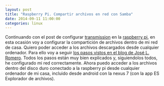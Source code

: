 ```yaml
---
layout: post
title: "Raspberry Pi. Compartir archivos en red con Samba"
date: 2014-09-11 11:00:00
categories: linux
---
```


Continuando con el post de configurar [transmission](http://transmissionbt.com) en la [raspberry pi](http://raspberrypi.org), en esta ocasión voy a configurar
la compartición de archivos dentro de mi red de casa.
Quiero poder acceder a los archivos descargados desde cualquier ordenador. Para ello voy a seguir
[los pasos vistos en el blog de José L. Romero](http://www.elboby.com/2012/10/instalacion-y-configuracion-de-samba-en-raspberry-pi/).
Todos los pasos están muy bien explicados y, siguiendolos todos, he configurado mi red correctamente.
Ahora puedo acceder a los archivos dentro del disco duro conectado a la raspberry pi desde cualquier ordenador de mi casa, 
incluido desde android con la nexus 7 (con la app ES Explorador de archivos).